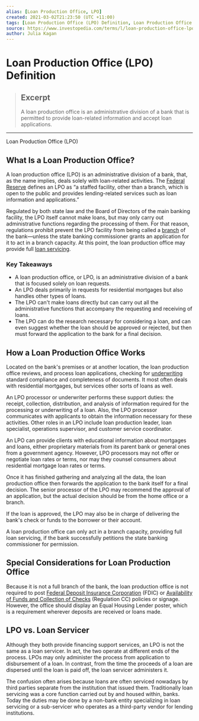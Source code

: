 ```yaml
---
alias: [Loan Production Office, LPO]
created: 2021-03-02T21:23:50 (UTC +11:00)
tags: [Loan Production Office (LPO) Definition, Loan Production Office (LPO)]
source: https://www.investopedia.com/terms/l/loan-production-office-lpo.asp
author: Julia Kagan
---
```


# Loan Production Office (LPO) Definition

> ## Excerpt
> A loan production office is an administrative division of a bank that is permitted to provide loan-related information and accept loan applications.

---

Loan Production Office (LPO)
## What Is a Loan Production Office?

A loan production office (LPO) is an administrative division of a bank, that, as the name implies, deals solely with loan-related activities. The [Federal Reserve](https://www.investopedia.com/articles/investing/061515/what-do-federal-reserve-banks-do.asp) defines an LPO as “a staffed facility, other than a branch, which is open to the public and provides lending-related services such as loan information and applications.”

Regulated by both state law and the Board of Directors of the main banking facility, the LPO itself cannot make loans, but may only carry out administrative functions regarding the processing of them. For that reason, regulations prohibit prevent the LPO facility from being called a [branch](https://www.investopedia.com/terms/b/branch-banking.asp) of the bank—unless the state banking commissioner grants an application for it to act in a branch capacity. At this point, the loan production office may provide full [loan servicing](https://www.investopedia.com/terms/l/loan_servicing.asp).

### Key Takeaways

-   A loan production office, or LPO, is an administrative division of a bank that is focused solely on loan requests.
-   An LPO deals primarily in requests for residential mortgages but also handles other types of loans.
-   The LPO can't make loans directly but can carry out all the administrative functions that accompany the requesting and receiving of loans.
-   The LPO can do the research necessary for considering a loan, and can even suggest whether the loan should be approved or rejected, but then must forward the application to the bank for a final decision. 

## How a Loan Production Office Works

Located on the bank's premises or at another location, the loan production office reviews, and process loan applications, checking for [underwriting](https://www.investopedia.com/terms/u/underwriting.asp) standard compliance and completeness of documents. It most often deals with residential mortgages, but services other sorts of loans as well.

An LPO processor or underwriter performs these support duties: the receipt, collection, distribution, and analysis of information required for the processing or underwriting of a loan. Also, the LPO processor communicates with applicants to obtain the information necessary for these activities. Other roles in an LPO include loan production leader, loan specialist, operations supervisor, and customer service coordinator.

An LPO can provide clients with educational information about mortgages and loans, either proprietary materials from its parent bank or general ones from a government agency. However, LPO processors may not offer or negotiate loan rates or terms, nor may they counsel consumers about residential mortgage loan rates or terms.

Once it has finished gathering and analyzing all the data, the loan production office then forwards the application to the bank itself for a final decision. The senior processor of the LPO may recommend the approval of an application, but the actual decision should be from the home office or a branch.

If the loan is approved, the LPO may also be in charge of delivering the bank's check or funds to the borrower or their account.

A loan production office can only act in a branch capacity, providing full loan servicing, if the bank successfully petitions the state banking commissioner for permission.

## Special Considerations for Loan Production Office

Because it is not a full branch of the bank, the loan production office is not required to post [Federal Deposit Insurance Corporation](https://www.investopedia.com/terms/f/fdic.asp) (FDIC) or [Availability of Funds and Collection of Checks](https://www.investopedia.com/terms/r/regulation-cc.asp) (Regulation CC) policies or signage. However, the office should display an Equal Housing Lender poster, which is a requirement wherever deposits are received or loans made.

## LPO vs. Loan Servicer

Although they both provide financing support services, an LPO is not the same as a loan servicer. In act, the two operate at different ends of the process. LPOs may only administer the process from application to disbursement of a loan. In contrast, from the time the proceeds of a loan are dispersed until the loan is paid off, the loan servicer administers it.

The confusion often arises because loans are often serviced nowadays by third parties separate from the institution that issued them. Traditionally loan servicing was a core function carried out by and housed within, banks. Today the duties may be done by a non-bank entity specializing in loan servicing or a sub-servicer who operates as a third-party vendor for lending institutions.
